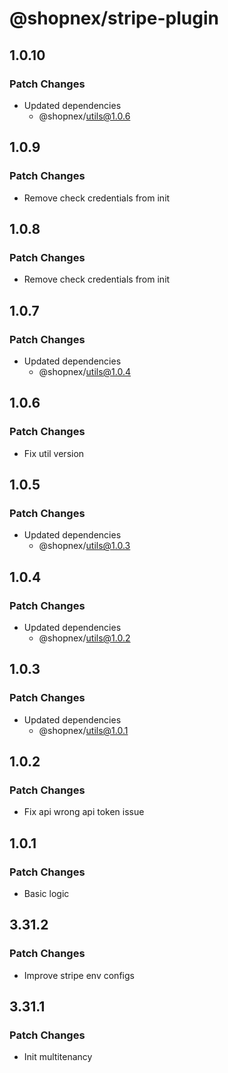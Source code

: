 # @shopnex/stripe-plugin

## 1.0.10

### Patch Changes

- Updated dependencies
    - @shopnex/utils@1.0.6

## 1.0.9

### Patch Changes

- Remove check credentials from init

## 1.0.8

### Patch Changes

- Remove check credentials from init

## 1.0.7

### Patch Changes

- Updated dependencies
    - @shopnex/utils@1.0.4

## 1.0.6

### Patch Changes

- Fix util version

## 1.0.5

### Patch Changes

- Updated dependencies
    - @shopnex/utils@1.0.3

## 1.0.4

### Patch Changes

- Updated dependencies
    - @shopnex/utils@1.0.2

## 1.0.3

### Patch Changes

- Updated dependencies
    - @shopnex/utils@1.0.1

## 1.0.2

### Patch Changes

- Fix api wrong api token issue

## 1.0.1

### Patch Changes

- Basic logic

## 3.31.2

### Patch Changes

- Improve stripe env configs

## 3.31.1

### Patch Changes

- Init multitenancy
